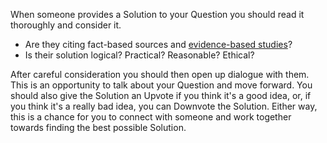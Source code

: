 When someone provides a Solution to your Question you should read it 
thoroughly and consider it. 

* Are they citing fact-based sources and [evidence-based studies][1]? 
* Is their solution logical? Practical? Reasonable? Ethical? 

After careful consideration you should then open up dialogue with them. 
This is an opportunity to talk about your Question and move forward. You 
should also give the Solution an Upvote if you think it's a good idea, or, 
if you think it's a really bad idea, you can Downvote the Solution. Either 
way, this is a chance for you to connect with someone and work together 
towards finding the best possible Solution.

[1]: /help/conversation/research/
